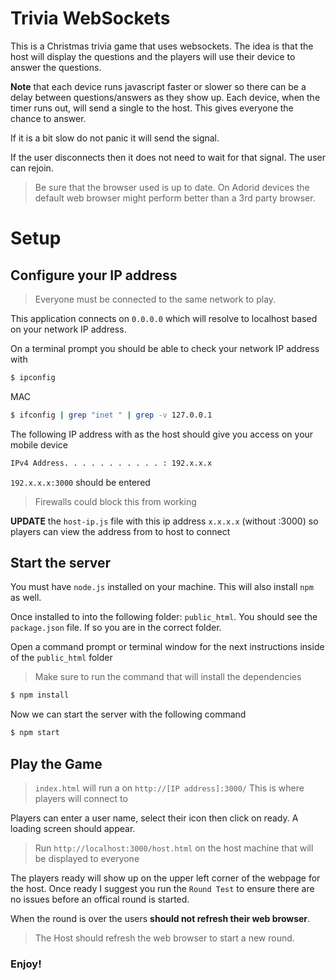 # Trivia WebSockets

This is a Christmas trivia game that uses websockets.  The idea is that the host will display the questions and the players 
will use their device to answer the questions.

**Note** that each device runs javascript faster or slower so there can be a delay between questions/answers as they show up.
Each device, when the timer runs out, will send a single to the host. This gives everyone the chance to answer.

If it is a bit slow do not panic it will send the signal.

If the user disconnects then it does not need to wait for that signal.  The user can rejoin.

> Be sure that the browser used is up to date.  On Adorid devices the default web browser might perform better than a 3rd party browser.

# Setup

## Configure your IP address

> Everyone must be connected to the same network to play.

This application connects on `0.0.0.0` which will resolve to localhost based on your network IP address.

On a terminal prompt you should be able to check your network IP address with

```sh
$ ipconfig
```
MAC
```sh
$ ifconfig | grep "inet " | grep -v 127.0.0.1
```

The following IP address with as the host should give you access on your mobile device

```sh
IPv4 Address. . . . . . . . . . . : 192.x.x.x
```

`192.x.x.x:3000` should be entered 

> Firewalls could block this from working

**UPDATE** the `host-ip.js` file with this ip address `x.x.x.x` (without :3000) so players can view the address from to host to connect

## Start the server

You must have `node.js` installed on your machine.  This will also install `npm` as well. 

Once installed to into the following folder: `public_html`.  You should see the `package.json` file.  If so you are in the correct folder.

Open a command prompt or terminal window for the next instructions inside of the `public_html` folder

> Make sure to run the command that will install the dependencies

```sh
$ npm install
```

Now we can start the server with the following command

```sh
$ npm start
```

## Play the Game

> `index.html` will run a on `http://[IP address]:3000/` This is where players will connect to

Players can enter a user name, select their icon then click on ready.  A loading screen should appear.

> Run `http://localhost:3000/host.html` on the host machine that will be displayed to everyone

The players ready will show up on the upper left corner of the webpage for the host.  Once ready I suggest you run the `Round Test` to ensure there are no issues before an offical round is started.

When the round is over the users **should not refresh their web browser**.

> The Host should refresh the web browser to start a new round.

### Enjoy!


